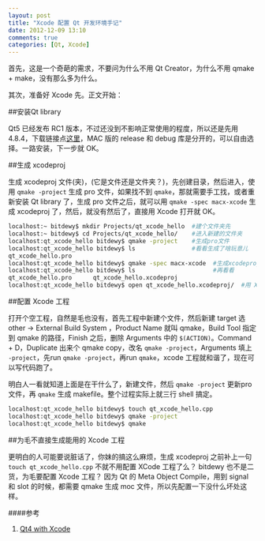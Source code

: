 ```yaml
---
layout: post
title: "Xcode 配置 Qt 开发环境手记"
date: 2012-12-09 13:10
comments: true
categories: [Qt, Xcode]
---
```


首先，这是一个奇葩的需求，不要问为什么不用 Qt Creator，为什么不用 qmake + make，没有那么多为什么。

其次，准备好 Xcode 先。正文开始：

##安装Qt library

Qt5 已经发布 RC1 版本，不过还没到不影响正常使用的程度，所以还是先用 4.8.4，下载链接点[这里][00]，MAC 版的 release 和 debug 库是分开的，可以自由选择。一路安装，下一步就 OK。

  [00]: http://qt-project.org/downloads


<!-- more -->
##生成 xcodeproj

生成 xcodeproj 文件(夹)，(它是文件还是文件夹？)，先创建目录，然后进入，使用 `qmake -project` 生成 pro 文件，如果找不到 `qmake`，那就需要手工找，或者重新安装 Qt library 了，生成 pro 文件之后，就可以用 `qmake -spec macx-xcode` 生成 xcodeproj 了，然后，就没有然后了，直接用 Xcode 打开就 OK。

``` sh
localhost:~ bitdewy$ mkdir Projects/qt_xcode_hello  #建个文件夹先
localhost:~ bitdewy$ cd Projects/qt_xcode_hello/    #进入新建的文件夹
localhost:qt_xcode_hello bitdewy$ qmake -project    #生成pro文件 
localhost:qt_xcode_hello bitdewy$ ls                #看看生成了啥玩意儿
qt_xcode_hello.pro
localhost:qt_xcode_hello bitdewy$ qmake -spec macx-xcode  #生成xcodeproj
localhost:qt_xcode_hello bitdewy$ ls                      #再看看
qt_xcode_hello.pro		qt_xcode_hello.xcodeproj
localhost:qt_xcode_hello bitdewy$ open qt_xcode_hello.xcodeproj/  #用 Xcode 打开
```


##配置 Xcode 工程

打开个空工程，自然是毛也没有，首先工程中新建个文件，然后新建 target 选 other -> External Build System ，Product Name 就叫 qmake，Build Tool 指定到 qmake 的路径，Finish 之后，删除 Arguments 中的 `$(ACTION)`。Command + D，Duplicate 出来个 qmake copy，改名 `qmake -project`，Arguments 填上 `-project`，先run `qmake -project`，再run `qmake`，xcode 工程就和谐了，现在可以写代码跑了。

明白人一看就知道上面是在干什么了，新建文件，然后 `qmake -project` 更新pro文件，再 `qmake` 生成 makefile。整个过程实际上就三行 shell 搞定。

``` sh
localhost:qt_xcode_hello bitdewy$ touch qt_xcode_hello.cpp
localhost:qt_xcode_hello bitdewy$ qmake -project
localhost:qt_xcode_hello bitdewy$ qmake
```


##为毛不直接生成能用的 Xcode 工程

更明白的人可能要说脏话了，你妹的搞这么麻烦，生成 xcodeproj 之前补上一句 `touch qt_xcode_hello.cpp` 不就不用配置 XCode 工程了么？ bitdewy 也不是二货，为毛要配置 Xcode 工程？ 因为 Qt 的 Meta Object Compile，用到 signal 和 slot 的时候，都需要 qmake 生成 moc 文件，所以先配置一下没什么坏处这样。


####参考

1. [Qt4 with Xcode](http://qtnode.net/wiki/Qt4_with_Xcode)

